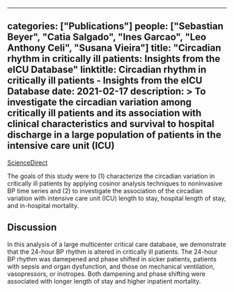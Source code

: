 
---
categories: ["Publications"]
people: ["Sebastian Beyer", "Catia Salgado", "Ines Garcao", "Leo Anthony Celi", "Susana Vieira"]
title: "Circadian rhythm in critically ill patients: Insights from the eICU Database"
linktitle: Circadian rhythm in critically ill patients - Insights from the eICU Database
date: 2021-02-17
description: >
 To investigate the circadian variation among critically ill patients and its association with clinical characteristics and survival to hospital discharge in a large population of patients in the intensive care unit (ICU)
---

<a href="https://www.sciencedirect.com/science/article/pii/S2666693621000219?via%3Dihub" target="_blank">ScienceDirect</a>

The goals of this study were to (1) characterize the circadian variation in critically ill patients by applying cosinor analysis techniques to noninvasive BP time series and (2) to investigate the association of the circadian variation with intensive care unit (ICU) length to stay, hospital length of stay, and in-hospital mortality.

## Discussion

In this analysis of a large multicenter critical care database, we demonstrate that the 24-hour BP rhythm is altered in critically ill patients. The 24-hour BP rhythm was damepened and phase shifted in sicker patients, patients with sepsis and organ dysfunction, and those on mechanical ventilation, vasopressors, or inotropes. Both dampening and phase shifting were associated with longer length of stay and higher inpatient mortality.
